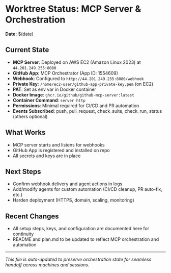 # Worktree Status: MCP Server & Orchestration

**Date:** $(date)

## Current State
- **MCP Server**: Deployed on AWS EC2 (Amazon Linux 2023) at `44.201.249.255:8080`
- **GitHub App**: MCP Orchestrator (App ID: 1554609)
- **Webhook**: Configured to `http://44.201.249.255:8080/webhook`
- **Private Key**: `/home/ec2-user/github-app-private-key.pem` (on EC2)
- **PAT**: Set as env var in Docker container
- **Docker Image**: `ghcr.io/github/github-mcp-server:latest`
- **Container Command**: `server http`
- **Permissions**: Minimal required for CI/CD and PR automation
- **Events Subscribed**: push, pull_request, check_suite, check_run, status (others optional)

## What Works
- MCP server starts and listens for webhooks
- GitHub App is registered and installed on repo
- All secrets and keys are in place

## Next Steps
- Confirm webhook delivery and agent actions in logs
- Add/modify agents for custom automation (CI/CD cleanup, PR auto-fix, etc.)
- Harden deployment (HTTPS, domain, scaling, monitoring)

## Recent Changes
- All setup steps, keys, and configuration are documented here for continuity
- README and plan.md to be updated to reflect MCP orchestration and automation

---
*This file is auto-updated to preserve orchestration state for seamless handoff across machines and sessions.*
